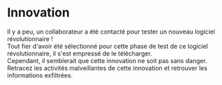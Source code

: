 # Innovation

Il y a peu, un collaborateur a été contacté pour tester un nouveau logiciel révolutionnaire !  
Tout fier d'avoir été sélectionné pour cette phase de test de ce logiciel révolutionnaire, il s'est empressé de le télécharger.  
Cependant, il semblerait que cette innovation ne soit pas sans danger.  
Retracez les activités malveillantes de cette innovation et retrouver les informations exfiltrées.
